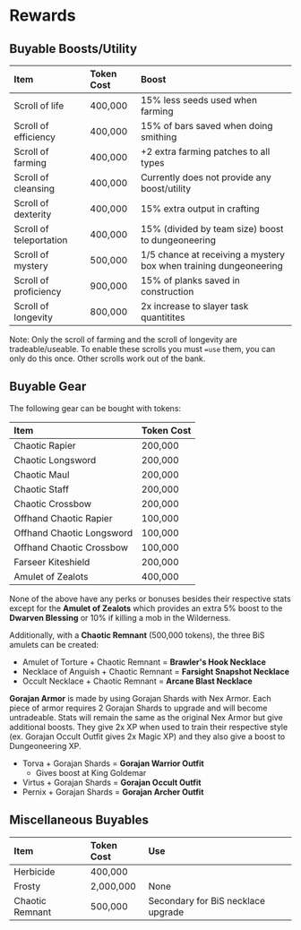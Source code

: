 # Rewards

## Buyable Boosts/Utility

| Item | Token Cost | Boost |
| :--- | :--- | :--- |
| Scroll of life | 400,000 | 15% less seeds used when farming |
| Scroll of efficiency | 400,000 | 15% of bars saved when doing smithing |
| Scroll of farming | 400,000 | +2 extra farming patches to all types |
| Scroll of cleansing | 400,000 | Currently does not provide any boost/utility |
| Scroll of dexterity | 400,000 | 15% extra output in crafting |
| Scroll of teleportation | 400,000 | 15% \(divided by team size\) boost to dungeoneering |
| Scroll of mystery | 500,000 | 1/5 chance at receiving a mystery box when training dungeoneering |
| Scroll of proficiency | 900,000 | 15% of planks saved in construction |
| Scroll of longevity | 800,000 | 2x increase to slayer task quantitites |

Note: Only the scroll of farming and the scroll of longevity are tradeable/useable. To enable these scrolls you must `=use` them, you can only do this once. Other scrolls work out of the bank.

## Buyable Gear

The following gear can be bought with tokens:

| Item | Token Cost |
| :--- | :--- |
| Chaotic Rapier | 200,000 |
| Chaotic Longsword | 200,000 |
| Chaotic Maul | 200,000 |
| Chaotic Staff | 200,000 |
| Chaotic Crossbow | 200,000 |
| Offhand Chaotic Rapier | 100,000 |
| Offhand Chaotic Longsword | 100,000 |
| Offhand Chaotic Crossbow | 100,000 |
| Farseer Kiteshield | 200,000 |
| Amulet of Zealots | 400,000 |

None of the above have any perks or bonuses besides their respective stats except for the **Amulet of Zealots** which provides an extra 5% boost to the **Dwarven Blessing** or 10% if killing a mob in the Wilderness.

Additionally, with a **Chaotic Remnant** \(500,000 tokens\), the three BiS amulets can be created:

* Amulet of Torture + Chaotic Remnant =  **Brawler's Hook Necklace**
* Necklace of Anguish + Chaotic Remnant = **Farsight Snapshot Necklace**
* Occult Necklace + Chaotic Remnant = **Arcane Blast Necklace**

**Gorajan Armor** is made by using Gorajan Shards with Nex Armor. Each piece of armor requires 2 Gorajan Shards to upgrade and will become untradeable. Stats will remain the same as the original Nex Armor but give additional boosts. They give 2x XP when used to train their respective style \(ex. Gorajan Occult Outfit gives 2x Magic XP\) and they also give a boost to Dungeoneering XP.

* Torva + Gorajan Shards = **Gorajan Warrior Outfit**
  * Gives boost at King Goldemar
* Virtus + Gorajan Shards = **Gorajan Occult Outfit**
* Pernix + Gorajan Shards = **Gorajan Archer Outfit**

## Miscellaneous Buyables

| Item | Token Cost | Use |
| :--- | :--- | :--- |
| Herbicide | 400,000 |  |
| Frosty | 2,000,000 | None |
| Chaotic Remnant | 500,000 | Secondary for BiS necklace upgrade |

